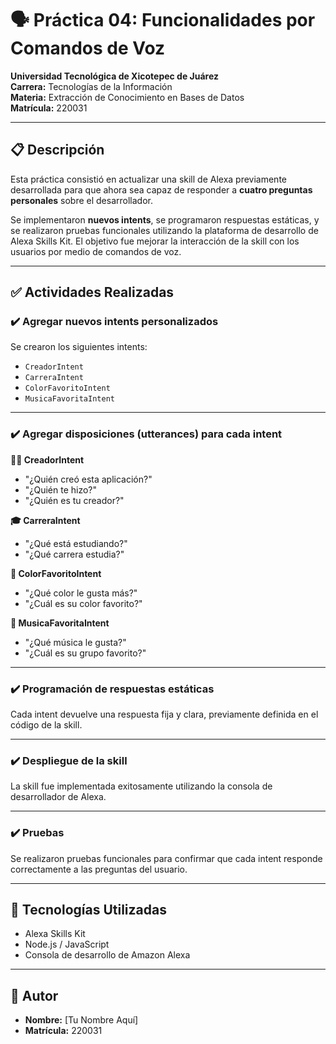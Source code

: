 # 🗣️ Práctica 04: Funcionalidades por Comandos de Voz

**Universidad Tecnológica de Xicotepec de Juárez**  
**Carrera:** Tecnologías de la Información  
**Materia:** Extracción de Conocimiento en Bases de Datos  
**Matrícula:** 220031  

---

## 📋 Descripción

Esta práctica consistió en actualizar una skill de Alexa previamente desarrollada para que ahora sea capaz de responder a **cuatro preguntas personales** sobre el desarrollador. 

Se implementaron **nuevos intents**, se programaron respuestas estáticas, y se realizaron pruebas funcionales utilizando la plataforma de desarrollo de Alexa Skills Kit. El objetivo fue mejorar la interacción de la skill con los usuarios por medio de comandos de voz.

---

## ✅ Actividades Realizadas

### ✔️ Agregar nuevos intents personalizados

Se crearon los siguientes intents:
- `CreadorIntent`
- `CarreraIntent`
- `ColorFavoritoIntent`
- `MusicaFavoritaIntent`

---

### ✔️ Agregar disposiciones (utterances) para cada intent

**🧑‍💻 CreadorIntent**
- "¿Quién creó esta aplicación?"
- "¿Quién te hizo?"
- "¿Quién es tu creador?"

**🎓 CarreraIntent**
- "¿Qué está estudiando?"
- "¿Qué carrera estudia?"

**🎨 ColorFavoritoIntent**
- "¿Qué color le gusta más?"
- "¿Cuál es su color favorito?"

**🎵 MusicaFavoritaIntent**
- "¿Qué música le gusta?"
- "¿Cuál es su grupo favorito?"

---

### ✔️ Programación de respuestas estáticas

Cada intent devuelve una respuesta fija y clara, previamente definida en el código de la skill.

---

### ✔️ Despliegue de la skill

La skill fue implementada exitosamente utilizando la consola de desarrollador de Alexa.

---

### ✔️ Pruebas

Se realizaron pruebas funcionales para confirmar que cada intent responde correctamente a las preguntas del usuario.

---

## 🚀 Tecnologías Utilizadas

- Alexa Skills Kit
- Node.js / JavaScript
- Consola de desarrollo de Amazon Alexa

---

## 📌 Autor

- **Nombre:** [Tu Nombre Aquí]
- **Matrícula:** 220031
